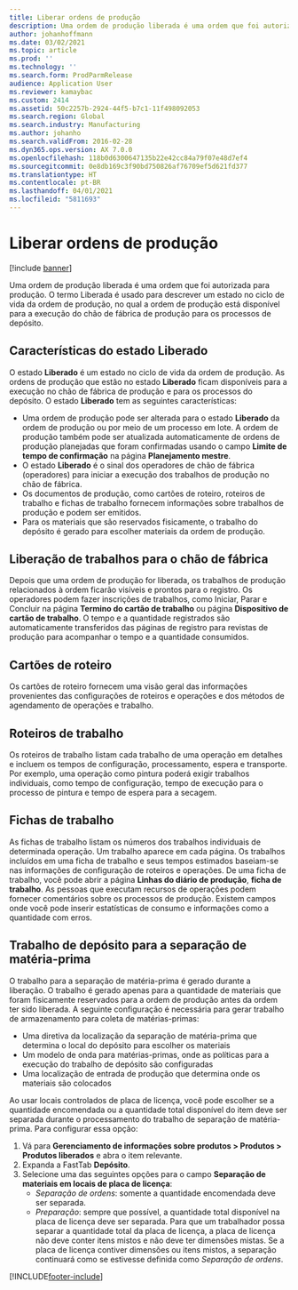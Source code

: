 ```yaml
---
title: Liberar ordens de produção
description: Uma ordem de produção liberada é uma ordem que foi autorizada para produção. O termo Liberada é usado para descrever um estado no ciclo de vida da ordem de produção, no qual a ordem de produção está disponível para a execução do chão de fábrica de produção para os processos de depósito.
author: johanhoffmann
ms.date: 03/02/2021
ms.topic: article
ms.prod: ''
ms.technology: ''
ms.search.form: ProdParmRelease
audience: Application User
ms.reviewer: kamaybac
ms.custom: 2414
ms.assetid: 50c2257b-2924-44f5-b7c1-11f498092053
ms.search.region: Global
ms.search.industry: Manufacturing
ms.author: johanho
ms.search.validFrom: 2016-02-28
ms.dyn365.ops.version: AX 7.0.0
ms.openlocfilehash: 118b0d6300647135b22e42cc84a79f07e48d7ef4
ms.sourcegitcommit: 0e8db169c3f90bd750826af76709ef5d621fd377
ms.translationtype: HT
ms.contentlocale: pt-BR
ms.lasthandoff: 04/01/2021
ms.locfileid: "5811693"
---
```

# <a name="release-production-orders"></a>Liberar ordens de produção

[!include [banner](../includes/banner.md)]

Uma ordem de produção liberada é uma ordem que foi autorizada para produção. O termo Liberada é usado para descrever um estado no ciclo de vida da ordem de produção, no qual a ordem de produção está disponível para a execução do chão de fábrica de produção para os processos de depósito.

## <a name="characteristics-of-the-released-state"></a>Características do estado Liberado

O estado **Liberado** é um estado no ciclo de vida da ordem de produção. As ordens de produção que estão no estado **Liberado** ficam disponíveis para a execução no chão de fábrica de produção e para os processos do depósito. O estado **Liberado** tem as seguintes características:

- Uma ordem de produção pode ser alterada para o estado **Liberado** da ordem de produção ou por meio de um processo em lote. A ordem de produção também pode ser atualizada automaticamente de ordens de produção planejadas que foram confirmadas usando o campo **Limite de tempo de confirmação** na página **Planejamento mestre**.
- O estado **Liberado** é o sinal dos operadores de chão de fábrica (operadores) para iniciar a execução dos trabalhos de produção no chão de fábrica.
- Os documentos de produção, como cartões de roteiro, roteiros de trabalho e fichas de trabalho fornecem informações sobre trabalhos de produção e podem ser emitidos.
- Para os materiais que são reservados fisicamente, o trabalho do depósito é gerado para escolher materiais da ordem de produção.

## <a name="releasing-jobs-to-the-shop-floor"></a>Liberação de trabalhos para o chão de fábrica

Depois que uma ordem de produção for liberada, os trabalhos de produção relacionados à ordem ficarão visíveis e prontos para o registro. Os operadores podem fazer inscrições de trabalhos, como Iniciar, Parar e Concluir na página **Termino do cartão de trabalho** ou página **Dispositivo de cartão de trabalho**. O tempo e a quantidade registrados são automaticamente transferidos das páginas de registro para revistas de produção para acompanhar o tempo e a quantidade consumidos.

## <a name="route-cards"></a>Cartões de roteiro

Os cartões de roteiro fornecem uma visão geral das informações provenientes das configurações de roteiros e operações e dos métodos de agendamento de operações e trabalho.

## <a name="route-jobs"></a>Roteiros de trabalho

Os roteiros de trabalho listam cada trabalho de uma operação em detalhes e incluem os tempos de configuração, processamento, espera e transporte. Por exemplo, uma operação como pintura poderá exigir trabalhos individuais, como tempo de configuração, tempo de execução para o processo de pintura e tempo de espera para a secagem.

## <a name="job-cards"></a>Fichas de trabalho

As fichas de trabalho listam os números dos trabalhos individuais de determinada operação. Um trabalho aparece em cada página. Os trabalhos incluídos em uma ficha de trabalho e seus tempos estimados baseiam-se nas informações de configuração de roteiros e operações. De uma ficha de trabalho, você pode abrir a página **Linhas do diário de produção**, **ficha de trabalho**. As pessoas que executam recursos de operações podem fornecer comentários sobre os processos de produção. Existem campos onde você pode inserir estatísticas de consumo e informações como a quantidade com erros.

## <a name="warehouse-work-for-raw-material-picking"></a>Trabalho de depósito para a separação de matéria-prima

O trabalho para a separação de matéria-prima é gerado durante a liberação. O trabalho é gerado apenas para a quantidade de materiais que foram fisicamente reservados para a ordem de produção antes da ordem ter sido liberada. A seguinte configuração é necessária para gerar trabalho de armazenamento para coleta de matérias-primas:

- Uma diretiva da localização da separação de matéria-prima que determina o local do depósito para escolher os materiais
- Um modelo de onda para matérias-primas, onde as políticas para a execução do trabalho de depósito são configuradas
- Uma localização de entrada de produção que determina onde os materiais são colocados

Ao usar locais controlados de placa de licença, você pode escolher se a quantidade encomendada ou a quantidade total disponível do item deve ser separada durante o processamento do trabalho de separação de matéria-prima. Para configurar essa opção:

1. Vá para **Gerenciamento de informações sobre produtos \> Produtos \> Produtos liberados** e abra o item relevante.
1. Expanda a FastTab **Depósito**.
1. Selecione uma das seguintes opções para o campo **Separação de materiais em locais de placa de licença**:
    - *Separação de ordens*: somente a quantidade encomendada deve ser separada.
    - *Preparação*: sempre que possível, a quantidade total disponível na placa de licença deve ser separada. Para que um trabalhador possa separar a quantidade total da placa de licença, a placa de licença não deve conter itens mistos e não deve ter dimensões mistas. Se a placa de licença contiver dimensões ou itens mistos, a separação continuará como se estivesse definida como *Separação de ordens*.

[!INCLUDE[footer-include](../../includes/footer-banner.md)]